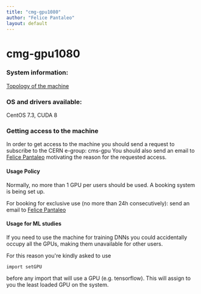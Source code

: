```yaml
---
title: "cmg-gpu1080"
author: "Felice Pantaleo"
layout: default
---
```

# cmg-gpu1080

### System information:
[Topology of the machine](https://fpantale.web.cern.ch/fpantale/out.pdf)
### OS and drivers available:
CentOS 7.3, CUDA 8
### Getting access to the machine

In order to get access to the machine you should send a request to subscribe to the CERN e-group: cms-gpu
You should also send an email to [Felice Pantaleo](mailto:felice.pantaleo@cern.ch) motivating the reason for the requested access.

#### Usage Policy
Normally, no more than 1 GPU per users should be used. A booking system is being set up.

For booking for exclusive use (no more than 24h consecutively): send an email to [Felice Pantaleo](mailto:felice.pantaleo@cern.ch)

#### Usage for ML studies
If you need to use the machine for training DNNs you could accidentally occupy all the GPUs, making them unavailable for other users.

For this reason you're kindly asked to use

`import setGPU`

before any import that will use a GPU (e.g. tensorflow). This will assign to you the least loaded GPU on the system.
